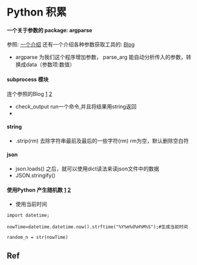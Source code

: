 # Python 积累


#### 一个关于参数的 package: argparse
参照: [一个介绍](http://blog.ixxoo.me/argparse.html)
还有一个介绍各种参数获取工具的: [Blog](http://lingxiankong.github.io/blog/2014/01/14/command-line-parser/)
* argparse 为我们这个程序增加参数， parse_arg 能自动分析传入的参数，转换成data（参数项:数值）

#### subprocess 模块
连个参照的Blog [1](http://blog.csdn.net/imzoer/article/details/8678029) [2](http://hackerxu.com/2014/10/09/subprocess.html)
* check_output  run一个命令,并且将结果用string返回
* 

#### string
* .strip(rm) 去除字符串最前及最后的一些字符(rm) rm为空，默认删除空白符

#### json 
* json.loads() 之后，就可以使用dict读法来读json文件中的数据
* JSON.stringify()

#### 使用Python 产生随机数 [1](http://blog.csdn.net/pipisorry/article/details/39086463)   [2](http://blog.csdn.net/yongh701/article/details/46912391)
* 使用当前时间
```
import datetime;  

nowTime=datetime.datetime.now().strftime("%Y%m%d%H%M%S");#生成当前时间  

random_n = str(nowTime)
```


## Ref

